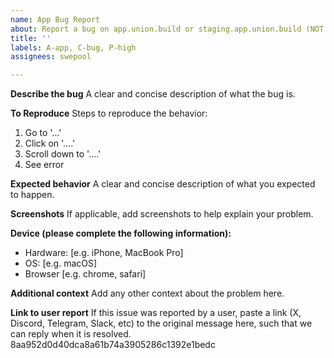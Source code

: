 ```yaml
---
name: App Bug Report
about: Report a bug on app.union.build or staging.app.union.build (NOT union.build)
title: ''
labels: A-app, C-bug, P-high
assignees: swepool

---
```


**Describe the bug**
A clear and concise description of what the bug is.

**To Reproduce**
Steps to reproduce the behavior:
1. Go to '...'
2. Click on '....'
3. Scroll down to '....'
4. See error

**Expected behavior**
A clear and concise description of what you expected to happen.

**Screenshots**
If applicable, add screenshots to help explain your problem.

**Device (please complete the following information):**
 - Hardware: [e.g. iPhone, MacBook Pro]
 - OS: [e.g. macOS]
 - Browser [e.g. chrome, safari]

**Additional context**
Add any other context about the problem here.

**Link to user report**
If this issue was reported by a user, paste a link (X, Discord, Telegram, Slack, etc) to the original message here, such that we can reply when it is resolved.
8aa952d0d40dca8a61b74a3905286c1392e1bedc